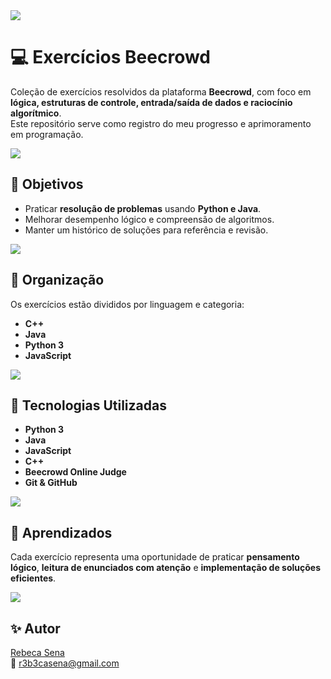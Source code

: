 <img src="https://user-images.githubusercontent.com/73097560/115834477-dbab4500-a447-11eb-908a-139a6edaec5c.gif">

# 💻 Exercícios Beecrowd

Coleção de exercícios resolvidos da plataforma **Beecrowd**, com foco em **lógica, estruturas de controle, entrada/saída de dados e raciocínio algorítmico**.  
Este repositório serve como registro do meu progresso e aprimoramento em programação.

<img src="https://user-images.githubusercontent.com/73097560/115834477-dbab4500-a447-11eb-908a-139a6edaec5c.gif">

## 🎯 Objetivos

- Praticar **resolução de problemas** usando **Python e Java**.  
- Melhorar desempenho lógico e compreensão de algoritmos.  
- Manter um histórico de soluções para referência e revisão.  

<img src="https://user-images.githubusercontent.com/73097560/115834477-dbab4500-a447-11eb-908a-139a6edaec5c.gif">

## 📂 Organização
Os exercícios estão divididos por linguagem e categoria:

- **C++**
- **Java**
- **Python 3**  
- **JavaScript**

<img src="https://user-images.githubusercontent.com/73097560/115834477-dbab4500-a447-11eb-908a-139a6edaec5c.gif">

## 🧠 Tecnologias Utilizadas
- **Python 3**  
- **Java**
- **JavaScript**
- **C++**
- **Beecrowd Online Judge**  
- **Git & GitHub**

<img src="https://user-images.githubusercontent.com/73097560/115834477-dbab4500-a447-11eb-908a-139a6edaec5c.gif">

## 🚀 Aprendizados

Cada exercício representa uma oportunidade de praticar **pensamento lógico**, **leitura de enunciados com atenção** e **implementação de soluções eficientes**.

<img src="https://user-images.githubusercontent.com/73097560/115834477-dbab4500-a447-11eb-908a-139a6edaec5c.gif">

## ✨ Autor
[Rebeca Sena](https://github.com/rebecasena98o)  
📧 [r3b3casena@gmail.com](mailto:r3b3casena@gmail.com)
